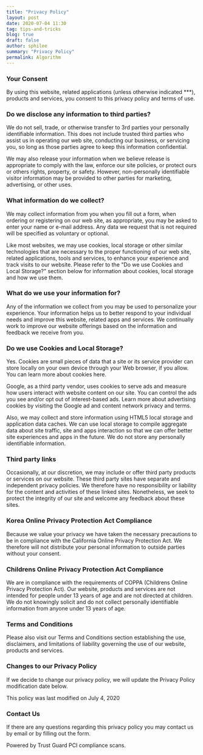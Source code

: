 ```yaml
---
title: "Privacy Policy"
layout: post
date: 2020-07-04 11:30
tag: tips-and-tricks
blog: true
draft: false
author: sphilee
summary: "Privacy Policy"
permalink: Algorithm
---
```


### Your Consent
By using this website, related applications (unless otherwise indicated ***), products and services, you consent to this privacy policy and terms of use.

### Do we disclose any information to third parties?
We do not sell, trade, or otherwise transfer to 3rd parties your personally identifiable information. This does not include trusted third parties who assist us in operating our web site, conducting our business, or servicing you, so long as those parties agree to keep this information confidential.

We may also release your information when we believe release is appropriate to comply with the law, enforce our site policies, or protect ours or others rights, property, or safety. However, non-personally identifiable visitor information may be provided to other parties for marketing, advertising, or other uses.

### What information do we collect?
We may collect information from you when you fill out a form, when ordering or registering on our web site, as appropriate, you may be asked to enter your name or e-mail address. Any data we request that is not required will be specified as voluntary or optional.

Like most websites, we may use cookies, local storage or other similar technologies that are necessary to the proper functioning of our web site, related applications, tools and services, to enhance your experience and track visits to our website. Please refer to the "Do we use Cookies and Local Storage?" section below for information about cookies, local storage and how we use them.

### What do we use your information for?
Any of the information we collect from you may be used to personalize your experience. Your information helps us to better respond to your individual needs and improve this website, related apps and services. We continually work to improve our website offerings based on the information and feedback we receive from you.

### Do we use Cookies and Local Storage?
Yes. Cookies are small pieces of data that a site or its service provider can store locally on your own device through your Web browser, if you allow. You can learn more about cookies here.

Google, as a third party vendor, uses cookies to serve ads and measure how users interact with website content on our site. You can control the ads you see and/or opt out of interest-based ads. Learn more about advertising cookies by visiting the Google ad and content network privacy and terms.

Also, we may collect and store information using HTML5 local storage and application data caches. We can use local storage to compile aggregate data about site traffic, site and apps interaction so that we can offer better site experiences and apps in the future. We do not store any personally identifiable information.

### Third party links
Occasionally, at our discretion, we may include or offer third party products or services on our website. These third party sites have separate and independent privacy policies. We therefore have no responsibility or liability for the content and activities of these linked sites. Nonetheless, we seek to protect the integrity of our site and welcome any feedback about these sites.

### Korea Online Privacy Protection Act Compliance
Because we value your privacy we have taken the necessary precautions to be in compliance with the California Online Privacy Protection Act. We therefore will not distribute your personal information to outside parties without your consent.

### Childrens Online Privacy Protection Act Compliance
We are in compliance with the requirements of COPPA (Childrens Online Privacy Protection Act). Our website, products and services are not intended for people under 13 years of age and are not directed at children. We do not knowingly solicit and do not collect personally identifiable information from anyone under 13 years of age.

### Terms and Conditions
Please also visit our Terms and Conditions section establishing the use, disclaimers, and limitations of liability governing the use of our website, products and services.

### Changes to our Privacy Policy
If we decide to change our privacy policy, we will update the Privacy Policy modification date below.

This policy was last modified on July 4, 2020

### Contact Us
If there are any questions regarding this privacy policy you may contact us by email or by filling out the form.

Powered by Trust Guard PCI compliance scans.
